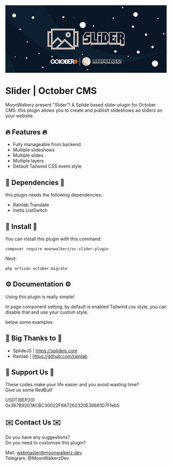<p align="center"> <img style="max-width: 100%; margin: 2rem auto; display: block;" src=cover_github.jpg></p>

# Slider | October CMS

MoonWalkerz present "Slider"! A Splide based slider plugin for October CMS. this plugin allows you to create and publish slideshows ad sliders on your website.

## 🔥 Features 🔥

- Fully manageable from backend.
- Multiple slideshows
- Multiple slides
- Multiple layers
- Default Tailwind CSS event style

## 💊 Dependencies 💊

this plugin needs the following dependencies:
- Rainlab.Translate
- Inetis.ListSwitch

## 🚀 Install 🚀

You can install this plugin with this command:

```
composer require moonwalkerz/oc-slider-plugin
```
Next:

```
php artisan october:migrate
```

## ⚙️ Documentation ⚙️

Using this plugin is really simple!

In page component setting, by default is enabled Tailwind css style, you can disable that and use your custom style.

below some examples:



## 🙏 Big Thanks to 🙏
- SplideJS | https://splidejs.com
- Rainlab | https://github.com/rainlab

## 🤑 Support Us 🤑

These codes make your life easier and you avoid wasting time?\
Give us some RedBull!

USDT(BEP20)\
0x367B9207ACBC30022F9A7262320E36661D7Ffeb5

## ✉️ Contact Us ✉️ 

Do you have any suggestions?\
Do you need to customise this plugin?

Mail: webmaster@moonwalkerz.dev\
Telegram: @MoonWalkerzDev

